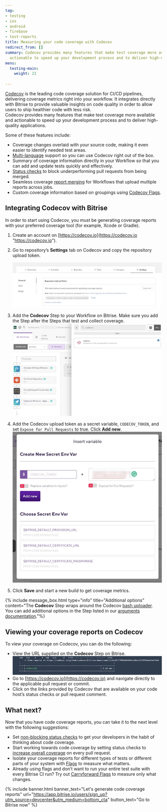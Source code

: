 ```yaml
---
tag:
- testing
- ios
- android
- firebase
- test-reports
title: Measuring your code coverage with Codecov
redirect_from: []
summary: Codecov provides many features that make test coverage more available and
  actionable to speed up your development process and to deliver high-quality applications.
menu:
  testing-main:
    weight: 21

---
```

[Codecov](https://about.codecov.io/product/features/) is the leading code coverage solution for CI/CD pipelines, delivering coverage metrics right into your workflow. It integrates directly with Bitrise to provide valuable insights on code quality in order to allow users to ship healthier code with less risk.  
Codecov provides many features that make test coverage more available and actionable to speed up your development process and to deliver high-quality applications.

Some of these features include:

* Coverage changes overlaid with your source code, making it even easier to identify needed test areas.
* [Multi-language](https://about.codecov.io/product/features/#multi-lang-multi-ci-cd) support so you can use Codecov right out of the box.
* Summary of coverage information directly in your Workflow so that you can add and update tests quickly and effectively.
* [Status checks](https://docs.codecov.io/docs/commit-status) to block underperforming pull requests from being merged.
* Seamless coverage [report merging](https://docs.codecov.io/docs/merging-reports) for Workflows that upload multiple reports across jobs.
* Custom coverage information based on groupings using [Codecov Flags](https://docs.codecov.io/docs/flags).

## Integrating Codecov with Bitrise

In order to start using Codecov, you must be generating coverage reports with your preferred coverage tool (for example, Xcode or Gradle).

1. Create an account on [https://codecov.io](https://codecov.io "https://codecov.io").
2. Go to repository’s **Settings** tab on Codecov and copy the repository upload token.

   ![](/img/pic1.jpg)
3. Add the **Codecov** Step to your Workflow on Bitrise. Make sure you add the Step after the Steps that test and collect coverage.![](/img/pic2.jpg)
4. Add the Codecov upload token as a secret variable, `CODECOV_TOKEN`, and set `Expose for Pull Requests` to true. Click **Add new**.![](/img/pic3.jpg)
5. Click **Save** and start a new build to get coverage metrics.

{% include message_box.html type="info" title="Additional options" content="The **Codecov** Step wraps around the Codecov [bash uploader](https://docs.codecov.io/docs/about-the-codecov-bash-uploader). You can add additional options in the Step listed in our [arguments documentation](https://docs.codecov.io/docs/about-the-codecov-bash-uploader#arguments)."%}

## Viewing your coverage reports on Codecov

To view your coverage on Codecov, you can do the following:

* View the URL supplied on the **Codecov** Step on Bitrise.![](/img/pic4.png)
* Go to [https://codecov.io](https://codecov.io) and navigate directly to the applicable pull request or commit.
* Click on the links provided by Codecov that are available on your code host’s status checks or pull request comment.

## What next?

Now that you have code coverage reports, you can take it to the next level with the following suggestions:

* Set [non-blocking status checks](https://docs.codecov.io/docs/common-recipe-list#set-non-blocking-status-checks) to get your developers in the habit of thinking about code coverage.
* Start working towards code coverage by setting status checks to [increase overall coverage](https://docs.codecov.io/docs/common-recipe-list#increase-overall-coverage-on-each-pull-request) on every pull request.
* Isolate your coverage reports for different types of tests or different parts of your system with [Flags](https://docs.codecov.io/docs/flags) to measure what matters.
* Already using flags and don’t want to run your entire test suite with every Bitrise CI run? Try out [Carryforward Flags](https://docs.codecov.io/docs/carryforward-flags) to measure only what changes.

{% include banner.html banner_text="Let's generate code coverage reports" url="https://app.bitrise.io/users/sign_up?utm_source=devcenter&utm_medium=bottom_cta" button_text="Go to Bitrise now" %}
